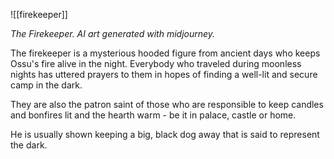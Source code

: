 ![[firekeeper]]

*The Firekeeper. AI art generated with midjourney.*

The firekeeper is a mysterious hooded figure from ancient days who keeps Ossu's fire alive in the night. Everybody who traveled during moonless nights has uttered prayers to them in hopes of finding a well-lit and secure camp in the dark.

They are also the patron saint of those who are responsible to keep candles and bonfires lit and the hearth warm - be it in palace, castle or home.

He is usually shown keeping a big, black dog away that is said to represent the dark.